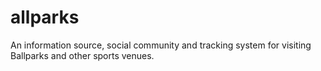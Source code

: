 # allparks
An information source, social community and tracking system for visiting Ballparks and other sports venues.
